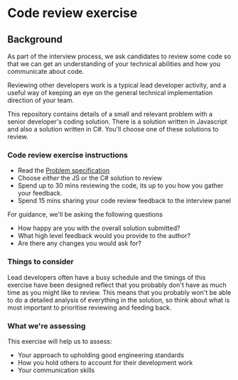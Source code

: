 # Code review exercise

## Background

As part of the interview process, we ask candidates to review some code so that we can get an understanding of your technical abilities and how you communicate about code.

Reviewing other developers work is a typical lead developer activity, and a useful way of keeping an eye on the general technical implementation direction of your team.  

This repository contains details of a small and relevant problem with a senior developer's coding solution. There is a solution written in Javascript and also a solution written in C#.  You'll choose one of these solutions to review.  

### Code review exercise instructions
- Read the [Problem specification](PROBLEM-SPEC.md)
- Choose *either* the JS or the C# solution to review
- Spend up to 30 mins reviewing the code, its up to you how you gather your feedback.
- Spend 15 mins sharing your code review feedback to the interview panel 

For guidance, we'll be asking the following questions
- How happy are you with the overall solution submitted?
- What high level feedback would you provide to the author?
- Are there any changes you would ask for?

### Things to consider
Lead developers often have a busy schedule and the timings of this exercise have been designed reflect that you probably don't have as much time as you might like to review.  This means that you probably won't be able to do a detailed analysis of everything in the solution, so think about what is most important to prioritise reviewing and feeding back.


### What we're assessing
This exercise will help us to assess:

- Your approach to upholding good engineering standards
- How you hold others to account for their development work
- Your communication skills



